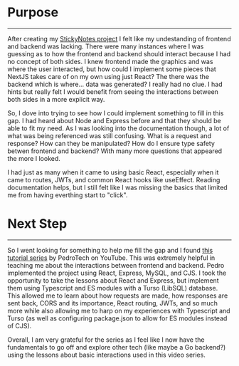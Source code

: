 # Purpose
---
After creating my [StickyNotes project](https://github.com/North-Hess/StickyNotes) I felt like my undestanding of frontend and backend
was lacking. There were many instances where I was guessing as to how the frontend and backend should interact because I had no concept of
both sides. I knew frontend made the graphics and was where the user interacted, but how could I implement some pieces that NextJS takes
care of on my own using just React? The there was the backend which is where... data was generated? I really had no clue.
I had hints but really felt I would benefit from seeing the interactions between both sides in a more explicit way.

So, I dove into trying to see how I could implement something to fill in this gap. I had heard about Node and Express before and that they should
be able to fit my need. As I was looking into the documentation though, a lot of what was being referenced was still confusing. What is a request
and response? How can they be manipulated? How do I ensure type safety betwen frontend and backend? With many more questions that appeared the
more I looked.

I had just as many when it came to using basic React, especially when it came to routes, JWTs, and common React hooks like useEffect. Reading
documentation helps, but I still felt like I was missing the basics that limited me from having everthing start to "click".

# Next Step
---
So I went looking for something to help me fill the gap and I found [this tutorial series](https://www.youtube.com/watch?v=Hl7diL7SFw8&list=PLpPqplz6dKxUaZ630TY1BFIo5nP-_x-nL) by PedroTech on YouTube.
This was extremely helpful in teaching me about the interactions between frontend and backend. Pedro implemented the project using React, Express,
MySQL, and CJS. I took the opportunity to take the lessons about React and Express, but implement them using Typescript and ES modules with a
Turso (LibSQL) database. This allowed me to learn about how requests are made, how responses are sent back, CORS and its importance, React routing,
JWTs, and so much more while also allowing me to harp on my experiences with Typescript and Turso (as well as configuring package.json to allow
for ES modules instead of CJS).

Overall, I am very grateful for the series as I feel like I now have the fundamentals to go off and explore other tech (like maybe a Go backend?)
using the lessons about basic interactions used in this video series.
